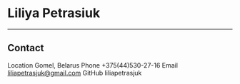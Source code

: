 # Liliya Petrasiuk
----------
## Contact

Location Gomel, Belarus
Phone +375(44)530-27-16
Email liliapetrasjuk@gmail.com
GitHub liliapetrasjuk